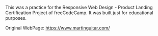 This was a practice for the Responsive Web Design - Product Landing Certification Project of freeCodeCamp.
It was built just for educational purposes.

Original WebPage:
https://www.martinguitar.com/
